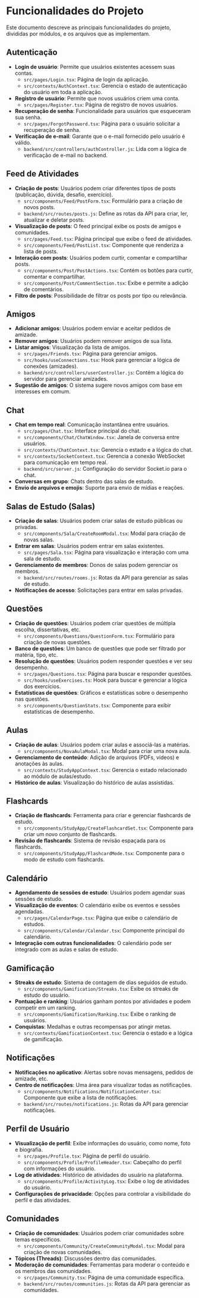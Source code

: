 # Funcionalidades do Projeto

Este documento descreve as principais funcionalidades do projeto, divididas por módulos, e os arquivos que as implementam.

## Autenticação

-   **Login de usuário**: Permite que usuários existentes acessem suas contas.
    -   `src/pages/Login.tsx`: Página de login da aplicação.
    -   `src/contexts/AuthContext.tsx`: Gerencia o estado de autenticação do usuário em toda a aplicação.
-   **Registro de usuário**: Permite que novos usuários criem uma conta.
    -   `src/pages/Register.tsx`: Página de registro de novos usuários.
-   **Recuperação de senha**: Funcionalidade para usuários que esqueceram sua senha.
    -   `src/pages/ForgotPassword.tsx`: Página para o usuário solicitar a recuperação de senha.
-   **Verificação de e-mail**: Garante que o e-mail fornecido pelo usuário é válido.
    -   `backend/src/controllers/authController.js`: Lida com a lógica de verificação de e-mail no backend.

## Feed de Atividades

-   **Criação de posts**: Usuários podem criar diferentes tipos de posts (publicação, dúvida, desafio, exercício).
    -   `src/components/Feed/PostForm.tsx`: Formulário para a criação de novos posts.
    -   `backend/src/routes/posts.js`: Define as rotas da API para criar, ler, atualizar e deletar posts.
-   **Visualização de posts**: O feed principal exibe os posts de amigos e comunidades.
    -   `src/pages/Feed.tsx`: Página principal que exibe o feed de atividades.
    -   `src/components/Feed/PostList.tsx`: Componente que renderiza a lista de posts.
-   **Interação com posts**: Usuários podem curtir, comentar e compartilhar posts.
    -   `src/components/Post/PostActions.tsx`: Contém os botões para curtir, comentar e compartilhar.
    -   `src/components/Post/CommentSection.tsx`: Exibe e permite a adição de comentários.
-   **Filtro de posts**: Possibilidade de filtrar os posts por tipo ou relevância.

## Amigos

-   **Adicionar amigos**: Usuários podem enviar e aceitar pedidos de amizade.
-   **Remover amigos**: Usuários podem remover amigos de sua lista.
-   **Listar amigos**: Visualização da lista de amigos.
    -   `src/pages/Friends.tsx`: Página para gerenciar amigos.
    -   `src/hooks/useConnections.tsx`: Hook para gerenciar a lógica de conexões (amizades).
    -   `backend/src/controllers/userController.js`: Contém a lógica do servidor para gerenciar amizades.
-   **Sugestão de amigos**: O sistema sugere novos amigos com base em interesses em comum.

## Chat

-   **Chat em tempo real**: Comunicação instantânea entre usuários.
    -   `src/pages/Chat.tsx`: Interface principal do chat.
    -   `src/components/Chat/ChatWindow.tsx`: Janela de conversa entre usuários.
    -   `src/contexts/ChatContext.tsx`: Gerencia o estado e a lógica do chat.
    -   `src/contexts/SocketContext.tsx`: Gerencia a conexão WebSocket para comunicação em tempo real.
    -   `backend/src/server.js`: Configuração do servidor Socket.io para o chat.
-   **Conversas em grupo**: Chats dentro das salas de estudo.
-   **Envio de arquivos e emojis**: Suporte para envio de mídias e reações.

## Salas de Estudo (Salas)

-   **Criação de salas**: Usuários podem criar salas de estudo públicas ou privadas.
    -   `src/components/Sala/CreateRoomModal.tsx`: Modal para criação de novas salas.
-   **Entrar em salas**: Usuários podem entrar em salas existentes.
    -   `src/pages/Sala.tsx`: Página para visualização e interação com uma sala de estudo.
-   **Gerenciamento de membros**: Donos de salas podem gerenciar os membros.
    -   `backend/src/routes/rooms.js`: Rotas da API para gerenciar as salas de estudo.
-   **Notificações de acesso**: Solicitações para entrar em salas privadas.

## Questões

-   **Criação de questões**: Usuários podem criar questões de múltipla escolha, dissertativas, etc.
    -   `src/components/Questions/QuestionForm.tsx`: Formulário para criação de novas questões.
-   **Banco de questões**: Um banco de questões que pode ser filtrado por matéria, tipo, etc.
-   **Resolução de questões**: Usuários podem responder questões e ver seu desempenho.
    -   `src/pages/Questions.tsx`: Página para buscar e responder questões.
    -   `src/hooks/useExercises.ts`: Hook para buscar e gerenciar a lógica dos exercícios.
-   **Estatísticas de questões**: Gráficos e estatísticas sobre o desempenho nas questões.
    -   `src/components/QuestionStats.tsx`: Componente para exibir estatísticas de desempenho.

## Aulas

-   **Criação de aulas**: Usuários podem criar aulas e associá-las a matérias.
    -   `src/components/NovaAulaModal.tsx`: Modal para criar uma nova aula.
-   **Gerenciamento de conteúdo**: Adição de arquivos (PDFs, vídeos) e anotações às aulas.
    -   `src/contexts/StudyAppContext.tsx`: Gerencia o estado relacionado ao módulo de aulas/estudo.
-   **Histórico de aulas**: Visualização do histórico de aulas assistidas.

## Flashcards

-   **Criação de flashcards**: Ferramenta para criar e gerenciar flashcards de estudo.
    -   `src/components/StudyApp/CreateFlashcardSet.tsx`: Componente para criar um novo conjunto de flashcards.
-   **Revisão de flashcards**: Sistema de revisão espaçada para os flashcards.
    -   `src/components/StudyApp/FlashcardMode.tsx`: Componente para o modo de estudo com flashcards.

## Calendário

-   **Agendamento de sessões de estudo**: Usuários podem agendar suas sessões de estudo.
-   **Visualização de eventos**: O calendário exibe os eventos e sessões agendadas.
    -   `src/pages/CalendarPage.tsx`: Página que exibe o calendário de estudos.
    -   `src/components/Calendar/Calendar.tsx`: Componente principal do calendário.
-   **Integração com outras funcionalidades**: O calendário pode ser integrado com as aulas e salas de estudo.

## Gamificação

-   **Streaks de estudo**: Sistema de contagem de dias seguidos de estudo.
    -   `src/components/Gamification/Streaks.tsx`: Exibe os streaks de estudo do usuário.
-   **Pontuação e ranking**: Usuários ganham pontos por atividades e podem competir em um ranking.
    -   `src/components/Gamification/Ranking.tsx`: Exibe o ranking de usuários.
-   **Conquistas**: Medalhas e outras recompensas por atingir metas.
    -   `src/contexts/GamificationContext.tsx`: Gerencia o estado e a lógica de gamificação.

## Notificações

-   **Notificações no aplicativo**: Alertas sobre novas mensagens, pedidos de amizade, etc.
-   **Centro de notificações**: Uma área para visualizar todas as notificações.
    -   `src/components/Notifications/NotificationCenter.tsx`: Componente que exibe a lista de notificações.
    -   `backend/src/routes/notifications.js`: Rotas da API para gerenciar notificações.

## Perfil de Usuário

-   **Visualização de perfil**: Exibe informações do usuário, como nome, foto e biografia.
    -   `src/pages/Profile.tsx`: Página de perfil do usuário.
    -   `src/components/Profile/ProfileHeader.tsx`: Cabeçalho do perfil com informações do usuário.
-   **Log de atividades**: Histórico de atividades do usuário na plataforma.
    -   `src/components/Profile/ActivityLog.tsx`: Exibe o log de atividades do usuário.
-   **Configurações de privacidade**: Opções para controlar a visibilidade do perfil e das atividades.

## Comunidades

-   **Criação de comunidades**: Usuários podem criar comunidades sobre temas específicos.
    -   `src/components/Community/CreateCommunityModal.tsx`: Modal para criação de novas comunidades.
-   **Tópicos (Threads)**: Discussões dentro das comunidades.
-   **Moderação de comunidades**: Ferramentas para moderar o conteúdo e os membros das comunidades.
    -   `src/pages/Community.tsx`: Página de uma comunidade específica.
    -   `backend/src/routes/communities.js`: Rotas da API para gerenciar as comunidades.